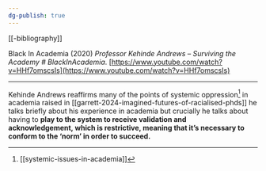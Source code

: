 ```yaml
---
dg-publish: true
---
```

[[-bibliography]]

Black In Academia (2020) _Professor Kehinde Andrews – Surviving the Academy # BlackInAcademia_. [https://www.youtube.com/watch?v=HHf7omscsIs](https://www.youtube.com/watch?v=HHf7omscsIs)

---
Kehinde Andrews reaffirms many of the points of systemic oppression[^1] in academia raised in [[garrett-2024-imagined-futures-of-racialised-phds]] he talks briefly about his experience in academia but crucially he talks about having to **play to the system to receive validation and acknowledgement, which is restrictive, meaning that it’s necessary to conform to the ‘norm’ in order to succeed.** 

[^1]: [[systemic-issues-in-academia]]